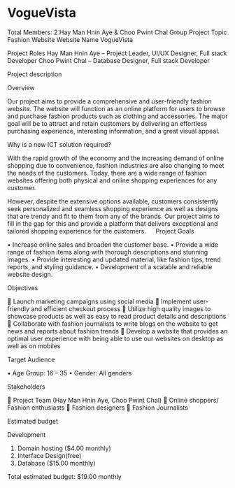 # VogueVista
Total Members: 2	Hay Man Hnin Aye & Choo Pwint Chal
Group Project Topic	Fashion Website
Website Name	VogueVista

Project Roles
Hay Man Hnin Aye – Project Leader, UI/UX Designer, Full stack Developer
Choo Pwint Chal – Database Designer, Full stack Developer

Project description

Overview

Our project aims to provide a comprehensive and user-friendly fashion website. The website will function as an online platform for users to browse and purchase fashion products such as clothing and accessories. The major goal will be to attract and retain customers by delivering an effortless purchasing experience, interesting information, and a great visual appeal.

Why is a new ICT solution required?

With the rapid growth of the economy and the increasing demand of online shopping due to convenience, fashion industries are also changing to meet the needs of the customers. Today, there are a wide range of fashion websites offering both physical and online shopping experiences for any customer. 

However, despite the extensive options available, customers consistently seek personalized and seamless shopping experience as well as designs that are trendy and fit to them from any of the brands. Our project aims to fill in the gap for this and provide a platform that delivers exceptional and tailored shopping experience for the customers.
 
Project Goals

•	Increase online sales and broaden the customer base.
•	Provide a wide range of fashion items along with thorough descriptions and stunning images.
•	Provide interesting and updated material, like fashion tips, trend reports, and styling guidance.
•	Development of a scalable and reliable website design.

Objectives

	Launch marketing campaigns using social media
	Implement user-friendly and efficient checkout process
	Utilize high quality images to showcase products as well as easy to read product details and descriptions
	Collaborate with fashion journalists to write blogs on the website to get news and reports about fashion trends
	Develop a website that provides an optimal user experience with being able to use our websites on desktop as well as on mobiles

Target Audience

•	Age Group: 16 – 35
•	Gender: All genders

Stakeholders

	Project Team (Hay Man Hnin Aye, Choo Pwint Chal)
	Online shoppers/ Fashion enthusiasts
	Fashion designers
	Fashion Journalists

Estimated budget

Development

1.	Domain hosting ($4.00 monthly)
2.	Interface Design(free)
3.	Database ($15.00 monthly)
   
Total estimated budget: $19.00 monthly
